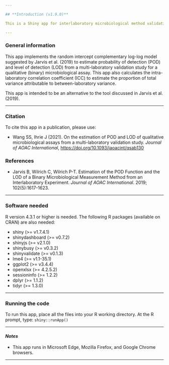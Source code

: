 ```yaml
---

## **Introduction (v1.9.0)**

This is a Shiny app for interlaboratory microbiological method validation studies. Please <ins>[visit the deployed app](https://multi-lab.galaxytrakr.org/)</ins> to see it in action.

---
```


### **General information**

This app implements the random intercept complementary log-log model suggested by Jarvis et al. (2019) to estimate probability of detection (POD) and level of detection (LOD) from a multi-laboratory validation study for a qualitative (binary) microbiological assay. This app also calculates the intra-laboratory correlation coefficient (ICC) to estimate the proportion of total variance attributable to between-laboratory variance.

This app is intended to be an alternative to the tool discussed in Jarvis et al. (2019).

---

### **Citation**

To cite this app in a publication, please use:

- Wang SS, Ihrie J (2021). On the estimation of POD and LOD of qualitative microbiological assays from a multi-laboratory validation study. *Journal of AOAC International*, https://doi.org/10.1093/jaoacint/qsab130

### **References**

- Jarvis B, Wilrich C, Wilrich P-T. Estimation of the POD Function and the LOD of a Binary Microbiological Measurement Method from an Interlaboratory Experiment. *Journal of AOAC International*. 2019; 102(5):1617-1623.

---

### **Software needed**

R version 4.3.1 or higher is needed. The following R packages (available on CRAN) are also needed:

- shiny (>= v1.7.4.1)
- shinydashboard (>= v0.7.2)
- shinyjs (>= v2.1.0)
- shinybusy (>= v0.3.2)
- shinyvalidate (>= v0.1.3)
- lme4 (>= v1.1-35.1)
- ggplot2 (>= v3.4.4)
- openxlsx (>= 4.2.5.2)
- sessioninfo (>= 1.2.2)
- dplyr (>= 1.1.2)
- tidyr (>= 1.3.0)

---

### **Running the code**

To run this app, place all the files into your R working directory. At the R prompt, type:
`shiny::runApp()`

---

#### *Notes*

* This app runs in Microsoft Edge, Mozilla Firefox, and Google Chrome browsers.

---
